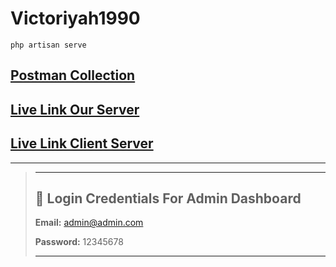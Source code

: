 # Victoriyah1990

```shell
php artisan serve
```

## [Postman Collection](.)

## [Live Link Our Server](.)

## [Live Link Client Server](.)

---

> ---
>
> ## 🔑 Login Credentials For Admin Dashboard
>
> **Email:** <admin@admin.com>
>
> **Password:** 12345678
>
> ---
